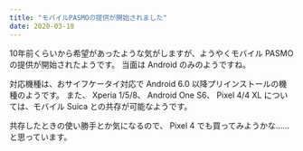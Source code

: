 ```yaml
---
title: "モバイルPASMOの提供が開始されました"
date: 2020-03-18
---
```


10年前くらいから希望があったような気がしますが、ようやくモバイル PASMO の提供が開始されたようです。
当面は Android のみのようですね。

対応機種は、おサイフケータイ対応で Android 6.0 以降プリインストールの機種のようです。
また、 Xperia 1/5/8、 Android One S6、 Pixel 4/4 XL については、モバイル Suica との共存が可能なようです。

共存したときの使い勝手とか気になるので、 Pixel 4 でも買ってみようかな……と思っています。

